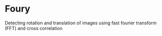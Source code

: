 # Foury
Detecting rotation and translation of images using fast fourier transform (FFT) and cross correlation
